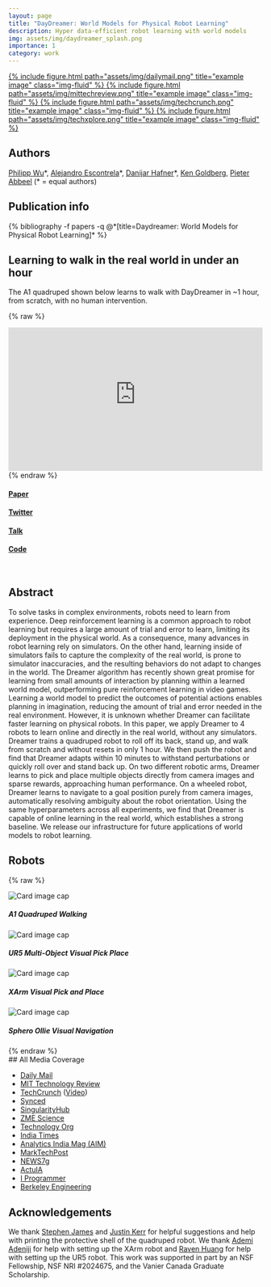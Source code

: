```yaml
---
layout: page
title: "DayDreamer: World Models for Physical Robot Learning"
description: Hyper data-efficient robot learning with world models
img: assets/img/daydreamer_splash.png
importance: 1
category: work
---
```


<div class="row justify-content-sm-center">
    <a href="https://www.dailymail.co.uk/sciencetech/article-11024615/Robot-dog-walk-ONE-hour-training-scientists-hope-play-fetch-future.html" class="col-6 col-sm-6 col-md-3 mt-3 mt-md-0">
        {% include figure.html path="assets/img/dailymail.png" title="example image" class="img-fluid" %}
    </a>
    <a href="https://www.technologyreview.com/2022/07/18/1056059/robot-dog-ai-reinforcement/" class="col-6 col-sm-6 col-md-3 mt-3 mt-md-0">
        {% include figure.html path="assets/img/mittechreview.png" title="example image" class="img-fluid" %}
    </a>
    <a href="https://techcrunch.com/2022/07/21/berkeley-shows-off-accelerated-learning-that-puts-robots-on-their-feet-in-minutes/" class="col-6 col-sm-6 col-md-3 mt-3 mt-md-0">
        {% include figure.html path="assets/img/techcrunch.png" title="example image" class="img-fluid" %}
    </a>
    <a href="https://techxplore.com/news/2022-07-daydreamer-algorithm-quickly-robots-behaviors.html" class="col-6 col-sm-6 col-md-3 mt-3 mt-md-0">
        {% include figure.html path="assets/img/techxplore.png" title="example image" class="img-fluid" %}
    </a>
</div>

## Authors
<a href="https://twitter.com/philippswu">Philipp Wu</a>\*, <a href="https://twitter.com/aleescontrela">Alejandro Escontrela</a>\*, <a href="https://danijar.com/">Danijar Hafner</a>\*, <a href="https://goldberg.berkeley.edu/">Ken Goldberg</a>, <a  href="https://people.eecs.berkeley.edu/~pabbeel/">Pieter Abbeel</a> (\* = equal authors)

## Publication info
<div class="publications">
{% bibliography -f papers -q @*[title=Daydreamer: World Models for Physical Robot Learning]* %}
</div>

## Learning to walk in the real world in under an hour

The A1 quadruped shown below learns to walk with DayDreamer in ~1 hour, from scratch, with no human intervention.


{% raw %}
<p style="position: relative; text-align: center; height: 0; padding-bottom: 56.25%; margin-bottom: 0;">
<iframe frameborder="0" style="position: absolute; top: 0; left: 0; width: 100%; height: 100%; margin-bottom: -.5em" src="https://www.youtube-nocookie.com/embed/xAXvfVTgqr0?rel=0" allowfullscreen=""></iframe>
</p>
{% endraw %}


<br/>
<div class="row">
    <div class="text-center col-3 col-sm-3 mt-3 mt-md-0">
        <h4><a href="https://arxiv.org/pdf/2206.14176.pdf">Paper</a></h4>
    </div>
    <div class="text-center col-3 col-sm-3 mt-3 mt-md-0">
        <h4><a href="https://twitter.com/danijarh/status/1542170248706609152">Twitter</a></h4>
    </div>
    <div class="text-center col-3 col-sm-3 mt-3 mt-md-0">
        <h4><a href="https://www.youtube.com/watch?v=A6Rg0qRwTYs">Talk</a></h4>
    </div>
    <div class="text-center col-3 col-sm-3 mt-3 mt-md-0">
        <h4><a href="https://github.com/danijar/daydreamer">Code</a></h4>
    </div>
</div>

<br/>

## Abstract

To solve tasks in complex environments, robots need to learn from experience.
Deep reinforcement learning is a common approach to robot learning but requires
a large amount of trial and error to learn, limiting its deployment in the
physical world. As a consequence, many advances in robot learning rely on
simulators. On the other hand, learning inside of simulators fails to capture
the complexity of the real world, is prone to simulator inaccuracies, and the
resulting behaviors do not adapt to changes in the world. The Dreamer algorithm
has recently shown great promise for learning from small amounts of interaction
by planning within a learned world model, outperforming pure reinforcement
learning in video games. Learning a world model to predict the outcomes of
potential actions enables planning in imagination, reducing the amount of trial
and error needed in the real environment. However, it is unknown whether
Dreamer can facilitate faster learning on physical robots. In this paper, we
apply Dreamer to 4 robots to learn online and directly in the real world,
without any simulators. Dreamer trains a quadruped robot to roll off its back,
stand up, and walk from scratch and without resets in only 1 hour. We then push
the robot and find that Dreamer adapts within 10 minutes to withstand
perturbations or quickly roll over and stand back up. On two different robotic
arms, Dreamer learns to pick and place multiple objects directly from camera
images and sparse rewards, approaching human performance. On a wheeled robot,
Dreamer learns to navigate to a goal position purely from camera images,
automatically resolving ambiguity about the robot orientation. Using the same
hyperparameters across all experiments, we find that Dreamer is capable of
online learning in the real world, which establishes a strong baseline. We
release our infrastructure for future applications of world models to robot
learning.

## Robots

{% raw %}
<div class="card-deck">
  <div class="card">
    <img class="card-img-top" src="/assets/gif/1_a1.gif" alt="Card image cap">
    <div class="card-body">
      <h5 class="card-title text-center">A1 Quadruped Walking</h5>
    </div>
  </div>
  <div class="card">
    <img class="card-img-top" src="/assets/gif/2_ur5.gif" alt="Card image cap">
    <div class="card-body">
      <h5 class="card-title text-center">UR5 Multi-Object Visual Pick Place</h5>
    </div>
  </div>
  <div class="card">
    <img class="card-img-top" src="/assets/gif/3_xarm.gif" alt="Card image cap">
    <div class="card-body">
      <h5 class="card-title text-center">XArm Visual Pick and Place</h5>
    </div>
  </div>
  <div class="card">
    <img class="card-img-top" src="/assets/gif/4_sphero.gif" alt="Card image cap">
    <div class="card-body">
      <h5 class="card-title text-center">Sphero Ollie Visual Navigation</h5>
    </div>
  </div>
</div>
{% endraw %}

<br/>
## All Media Coverage

<ul>
  <li><a href="https://www.dailymail.co.uk/sciencetech/article-11024615/Robot-dog-walk-ONE-hour-training-scientists-hope-play-fetch-future.html">Daily Mail</a></li>
  <li><a href="https://www.technologyreview.com/2022/07/18/1056059/robot-dog-ai-reinforcement/">MIT Technology Review</a></li>
  <li><a href="https://techcrunch.com/2022/07/21/berkeley-shows-off-accelerated-learning-that-puts-robots-on-their-feet-in-minutes/">TechCrunch</a> (<a href="https://www.youtube.com/watch?v=h8AUJwPdTIE">Video</a>)</li>
  <li><a href="https://syncedreview.com/2022/07/04/learning-without-simulations-uc-berkeleys-daydreamer-establishes-a-strong-baseline-for-real-world-robotic-training/">Synced</a></li>
  <li><a href="https://singularityhub.com/2022/08/08/this-robot-dog-has-an-ai-brain-and-taught-itself-to-walk-in-just-an-hour/">SingularityHub</a></li>
  <li><a href="https://www.zmescience.com/science/robot-teaches-itself-to-walk-235242/">ZME Science</a></li>
  <li><a href="https://www.technology.org/2022/06/29/daydreamer-world-models-for-physical-robot-learning/">Technology Org</a></li>
  <li><a href="https://www.indiatimes.com/technology/science-and-future/robot-dog-taught-itself-how-to-walk-575118.html">India Times</a></li>
  <li><a href="https://analyticsindiamag.com/this-robot-used-dreamer-algorithm-to-learn-walking-in-60-minutes/">Analytics India Mag (AIM)</a></li>
  <li><a href="https://www.marktechpost.com/2022/07/05/uc-berkeley-researchers-use-a-dreamer-world-model-to-train-a-variety-of-real-world-robots-to-learn-from-experience/">MarkTechPost</a></li>
  <li><a href="https://news7g.com/daydreamer-world-model-for-learning-robot-physics/">NEWS7g</a></li>
  <li><a href="https://www.actuia.com/actualite/daydreamer-former-les-robots-dans-le-monde-reel-grace-a-lapprentissage-par-renforcement-en-ligne/">ActuIA</a></li>
  <li><a href="https://www.i-programmer.info/news/105-artificial-intelligence/15646-robot-dog-from-rolling-on-floor-to-walking-in-1-hour.html">I Programmer</a></li>
  <li><a href="https://engineering.berkeley.edu/news/2022/10/step-by-step/">Berkeley Engineering</a></li>
</ul>


## Acknowledgements
We thank <a href="https://stepjam.github.io/">Stephen James</a> and <a href="https://kerrj.github.io/">Justin Kerr</a> for helpful suggestions and help with
printing the protective shell of the quadruped robot. We thank <a href="https://www.linkedin.com/in/ademi-adeniji">Ademi Adeniji</a> for help with setting up
the XArm robot and <a href="https://twitter.com/ravenhuang4?lang=en">Raven Huang</a> for help with setting up the UR5 robot. This work was supported
in part by an NSF Fellowship, NSF NRI #2024675, and the Vanier Canada Graduate Scholarship.
